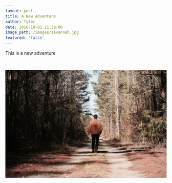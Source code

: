```yaml
---
layout: post
title: A New Adventure
author: Tyler
date: 2016-10-01 21:39:00
image_path: /images/savannah.jpg
featured: 'false'
---
```



This is a new adventure

&nbsp;

![](/uploads/versions/1---x----2000-1333x---.jpg)